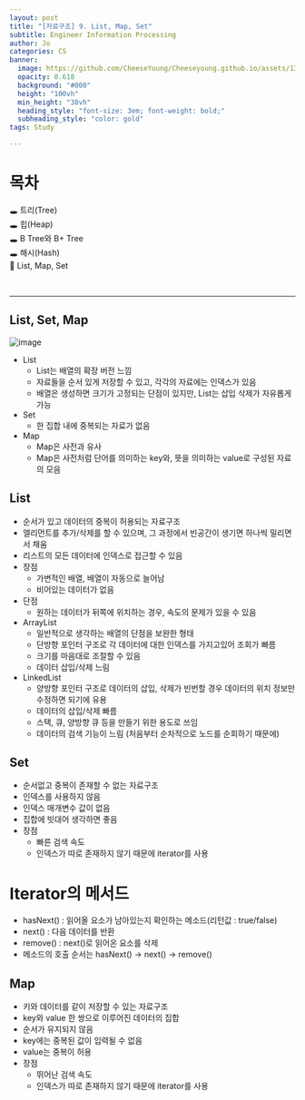 ```yaml
---
layout: post
title: "[자료구조] 9. List, Map, Set"
subtitle: Engineer Information Processing
author: Jo
categories: CS
banner:
  image: https://github.com/CheeseYoung/Cheeseyoung.github.io/assets/132384527/7ecaecf1-7170-4be2-93e0-dba3b60a548e
  opacity: 0.618
  background: "#000"
  height: "100vh"
  min_height: "38vh"
  heading_style: "font-size: 3em; font-weight: bold;"
  subheading_style: "color: gold"
tags: Study

---
```


# 목차
🕳 트리(Tree) <br>
🕳 힙(Heap) <br>
🕳 B Tree와 B+ Tree <br>
🕳 해시(Hash)<br>
📌 List, Map, Set <br>

<br>
<hr>


## List, Set, Map
![image](https://github.com/CheeseYoung/Cheeseyoung.github.io/assets/132384527/e45e81e8-88d6-4803-afeb-2a0b62fa5eb1)
- List
  - List는 배열의 확장 버전 느낌
  - 자료들을 순서 있게 저장할 수 있고, 각각의 자료에는 인덱스가 있음
  - 배열은 생성하면 크기가 고정되는 단점이 있지만, List는 삽입 삭제가 자유롭게 가능
- Set
  - 한 집합 내에 중복되는 자료가 없음
- Map
  - Map은 사전과 유사
  - Map은 사전처럼 단어를 의미하는 key와, 뜻을 의미하는 value로 구성된 자료의 모음

## List
- 순서가 있고 데이터의 중복이 허용되는 자료구조
- 엘리먼트를 추가/삭제를 할 수 있으며, 그 과정에서 빈공간이 생기면 하나씩 밀리면서 채움
- 리스트의 모든 데이터에 인덱스로 접근할 수 있음
- 장점
  - 가변적인 배열, 배열이 자동으로 늘어남
  - 비어있는 데이터가 없음
- 단점
  - 원하는 데이터가 뒤쪽에 위치하는 경우, 속도의 문제가 있을 수 있음
- ArrayList
  - 일반적으로 생각하는 배열의 단점을 보완한 형태
  - 단방향 포인터 구조로 각 데이터에 대한 인덱스를 가지고있어 조회가 빠름
  - 크기를 마음대로 조절할 수 있음
  - 데이터 삽입/삭제 느림
- LinkedList
  - 양방향 포인터 구조로 데이터의 삽입, 삭제가 빈번할 경우 데이터의 위치 정보만 수정하면 되기에 유용
  - 데이터의 삽입/삭제 빠름
  - 스택, 큐, 양방향 큐 등을 만들기 위한 용도로 쓰임
  - 데이터의 검색 기능이 느림 (처음부터 순차적으로 노드를 순회하기 때문에)

## Set
- 순서없고 중복이 존재할 수 없는 자료구조
- 인덱스를 사용하지 않음
- 인덱스 매개변수 값이 없음
- 집합에 빗대어 생각하면 좋음
- 장점
  - 빠른 검색 속도
  - 인덱스가 따로 존재하지 않기 때문에 iterator를 사용

# Iterator의 메서드
- hasNext() : 읽어올 요소가 남아있는지 확인하는 메소드(리턴값 : true/false)
- next() : 다음 데이터를 반환
- remove() : next()로 읽어온 요소를 삭제
- 메소드의 호출 순서는 hasNext() -> next() -> remove()
  
## Map
- 키와 데이터를 같이 저장할 수 있는 자료구조
- key와 value 한 쌍으로 이루어진 데이터의 집합
- 순서가 유지되지 않음
- key에는 중복된 값이 입력될 수 없음
- value는 중복이 허용
- 장점
  - 뛰어난 검색 속도
  - 인덱스가 따로 존재하지 않기 때문에 iterator를 사용
  











